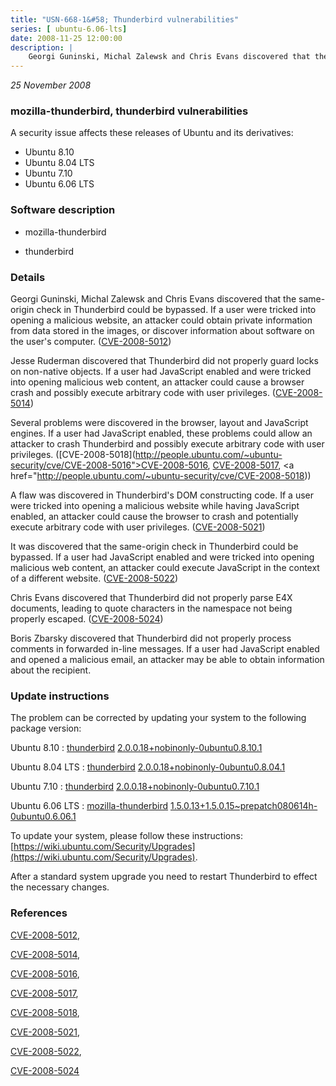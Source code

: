 ```yaml
---
title: "USN-668-1&#58; Thunderbird vulnerabilities"
series: [ ubuntu-6.06-lts]
date: 2008-11-25 12:00:00
description: |
    Georgi Guninski, Michal Zalewsk and Chris Evans discovered that the same-origin check in Thunderbird could be bypassed. If a user were tricked into opening a malicious website, an attacker could obtain private information from data stored in the images, or discover information about software on the user&#39;s computer. ([CVE-2008-5012](http://people.ubuntu.com/~ubuntu-security/cve/CVE-2008-5012))
--- 
```

 
 

*25 November 2008*

### mozilla-thunderbird, thunderbird vulnerabilities

A security issue affects these releases of Ubuntu and its derivatives:

* Ubuntu 8.10
* Ubuntu 8.04 LTS
* Ubuntu 7.10
* Ubuntu 6.06 LTS

### Software description

* mozilla-thunderbird 

* thunderbird 

### Details

Georgi Guninski, Michal Zalewsk and Chris Evans discovered that the same-origin check in Thunderbird could be bypassed. If a user were tricked into opening a malicious website, an attacker could obtain private information from data stored in the images, or discover information about software on the user&#39;s computer. ([CVE-2008-5012](http://people.ubuntu.com/~ubuntu-security/cve/CVE-2008-5012))

Jesse Ruderman discovered that Thunderbird did not properly guard locks on non-native objects. If a user had JavaScript enabled and were tricked into opening malicious web content, an attacker could cause a browser crash and possibly execute arbitrary code with user privileges. ([CVE-2008-5014](http://people.ubuntu.com/~ubuntu-security/cve/CVE-2008-5014))

Several problems were discovered in the browser, layout and JavaScript engines. If a user had JavaScript enabled, these problems could allow an attacker to crash Thunderbird and possibly execute arbitrary code with user privileges. ([CVE-2008-5018](http://people.ubuntu.com/~ubuntu-security/cve/CVE-2008-5016">CVE-2008-5016</a>, <a href="http://people.ubuntu.com/~ubuntu-security/cve/CVE-2008-5017">CVE-2008-5017</a>, <a href="http://people.ubuntu.com/~ubuntu-security/cve/CVE-2008-5018))

A flaw was discovered in Thunderbird&#39;s DOM constructing code. If a user were tricked into opening a malicious website while having JavaScript enabled, an attacker could cause the browser to crash and potentially execute arbitrary code with user privileges. ([CVE-2008-5021](http://people.ubuntu.com/~ubuntu-security/cve/CVE-2008-5021))

It was discovered that the same-origin check in Thunderbird could be bypassed. If a user had JavaScript enabled and were tricked into opening malicious web content, an attacker could execute JavaScript in the context of a different website. ([CVE-2008-5022](http://people.ubuntu.com/~ubuntu-security/cve/CVE-2008-5022))

Chris Evans discovered that Thunderbird did not properly parse E4X documents, leading to quote characters in the namespace not being properly escaped. ([CVE-2008-5024](http://people.ubuntu.com/~ubuntu-security/cve/CVE-2008-5024))

Boris Zbarsky discovered that Thunderbird did not properly process comments in forwarded in-line messages. If a user had JavaScript enabled and opened a malicious email, an attacker may be able to obtain information about the recipient. 

### Update instructions

The problem can be corrected by updating your system to the following package version:

Ubuntu 8.10
 : [thunderbird](https://launchpad.net/ubuntu/+source/thunderbird) <span> [2.0.0.18+nobinonly-0ubuntu0.8.10.1](https://launchpad.net/ubuntu/+source/thunderbird/2.0.0.18+nobinonly-0ubuntu0.8.10.1) </span> 

Ubuntu 8.04 LTS
 : [thunderbird](https://launchpad.net/ubuntu/+source/thunderbird) <span> [2.0.0.18+nobinonly-0ubuntu0.8.04.1](https://launchpad.net/ubuntu/+source/thunderbird/2.0.0.18+nobinonly-0ubuntu0.8.04.1) </span> 

Ubuntu 7.10
 : [thunderbird](https://launchpad.net/ubuntu/+source/thunderbird) <span> [2.0.0.18+nobinonly-0ubuntu0.7.10.1](https://launchpad.net/ubuntu/+source/thunderbird/2.0.0.18+nobinonly-0ubuntu0.7.10.1) </span> 

Ubuntu 6.06 LTS
 : [mozilla-thunderbird](https://launchpad.net/ubuntu/+source/mozilla-thunderbird) <span> [1.5.0.13+1.5.0.15~prepatch080614h-0ubuntu0.6.06.1](https://launchpad.net/ubuntu/+source/mozilla-thunderbird/1.5.0.13+1.5.0.15~prepatch080614h-0ubuntu0.6.06.1) </span> 

To update your system, please follow these instructions: [https://wiki.ubuntu.com/Security/Upgrades](https://wiki.ubuntu.com/Security/Upgrades).

After a standard system upgrade you need to restart Thunderbird to effect the necessary changes. 

### References

 
 [CVE-2008-5012](http://people.ubuntu.com/~ubuntu-security/cve/CVE-2008-5012), 

 [CVE-2008-5014](http://people.ubuntu.com/~ubuntu-security/cve/CVE-2008-5014), 

 [CVE-2008-5016](http://people.ubuntu.com/~ubuntu-security/cve/CVE-2008-5016), 

 [CVE-2008-5017](http://people.ubuntu.com/~ubuntu-security/cve/CVE-2008-5017), 

 [CVE-2008-5018](http://people.ubuntu.com/~ubuntu-security/cve/CVE-2008-5018), 

 [CVE-2008-5021](http://people.ubuntu.com/~ubuntu-security/cve/CVE-2008-5021), 

 [CVE-2008-5022](http://people.ubuntu.com/~ubuntu-security/cve/CVE-2008-5022), 

 [CVE-2008-5024](http://people.ubuntu.com/~ubuntu-security/cve/CVE-2008-5024)
 

